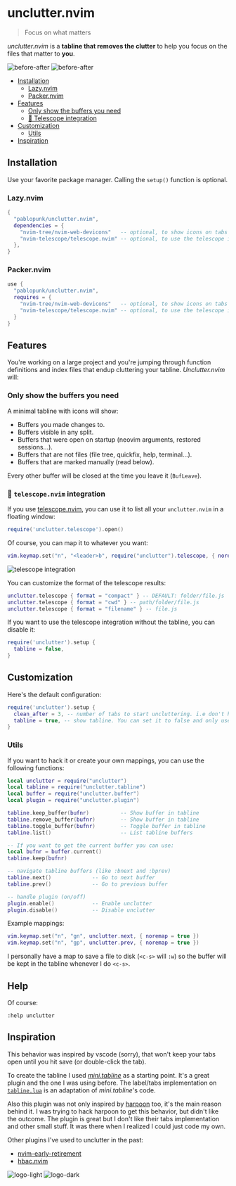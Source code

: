 # unclutter.nvim

> Focus on what matters

*unclutter.nvim* is a **tabline that removes the clutter** to help you focus on the files that matter to **you**.

![before-after](./art/before-after-light.png#gh-light-mode-only)
![before-after](./art/before-after-dark.png#gh-dark-mode-only)


- [Installation](#installation)
  - [Lazy.nvim](#lazynvim)
  - [Packer.nvim](#packernvim)
- [Features](#features)
  - [Only show the buffers you need](#only-show-the-buffers-you-need)
  - [🔭 Telescope integration]()
- [Customization](#customization)
  - [Utils](#utils)
- [Inspiration](#inspiration)


## Installation

Use your favorite package manager. Calling the `setup()` function is optional.

### Lazy.nvim

```lua
{
  "pablopunk/unclutter.nvim",
  dependencies = {
    "nvim-tree/nvim-web-devicons"   -- optional, to show icons on tabs
    "nvim-telescope/telescope.nvim" -- optional, to use the telescope integration
  },
}
```

### Packer.nvim

```lua
use {
  "pablopunk/unclutter.nvim",
  requires = {
    "nvim-tree/nvim-web-devicons"   -- optional, to show icons on tabs
    "nvim-telescope/telescope.nvim" -- optional, to use the telescope integration
  }
}
```

## Features

You're working on a large project and you're jumping through function definitions and index files that endup cluttering your tabline. *Unclutter.nvim* will:

### Only show the buffers you need

A minimal tabline with icons will show:

- Buffers you made changes to.
- Buffers visible in any split.
- Buffers that were open on startup (neovim arguments, restored sessions...).
- Buffers that are not files (file tree, quickfix, help, terminal...).
- Buffers that are marked manually (read below).

Every other buffer will be closed at the time you leave it (`BufLeave`).

### 🔭 `telescope.nvim` integration

If you use [telescope.nvim](https://github.com/nvim-telescope/telescope.nvim), you can use it to list all your `unclutter.nvim` in a floating window:

```lua
require('unclutter.telescope').open()
```

Of course, you can map it to whatever you want:

```lua
vim.keymap.set("n", "<leader>b", require("unclutter").telescope, { noremap = true })
```

![telescope integration](./art/telescope-integration.png)

You can customize the format of the telescope results:

```lua
unclutter.telescope { format = "compact" } -- DEFAULT: folder/file.js
unclutter.telescope { format = "cwd" } -- path/folder/file.js
unclutter.telescope { format = "filename" } -- file.js
```

If you want to use the telescope integration without the tabline, you can disable it:

```lua
require('unclutter').setup {
  tabline = false,
}
```

## Customization

Here's the default configuration:

```lua
require('unclutter').setup {
  clean_after = 3, -- number of tabs to start uncluttering. i.e don't hide until 4 tabs are open
  tabline = true, -- show tabline. You can set it to false and only use the [telescope integration](#telescopenvim-integration)
}
```

### Utils

If you want to hack it or create your own mappings, you can use the following functions:

```lua
local unclutter = require("unclutter")
local tabline = require("unclutter.tabline")
local buffer = require("unclutter.buffer")
local plugin = require("unclutter.plugin")

tabline.keep_buffer(bufnr)          -- Show buffer in tabline
tabline.remove_buffer(bufnr)        -- Show buffer in tabline
tabline.toggle_buffer(bufnr)        -- Toggle buffer in tabline
tabline.list()                      -- List tabline buffers

-- If you want to get the current buffer you can use:
local bufnr = buffer.current()
tabline.keep(bufnr)

-- navigate tabline buffers (like :bnext and :bprev)
tabline.next()             -- Go to next buffer
tabline.prev()             -- Go to previous buffer

-- handle plugin (on/off)
plugin.enable()            -- Enable unclutter
plugin.disable()           -- Disable unclutter
```

Example mappings:

```lua
vim.keymap.set("n", "gn", unclutter.next, { noremap = true })
vim.keymap.set("n", "gp", unclutter.prev, { noremap = true })
```

I personally have a map to save a file to disk (`<c-s>` will `:w`) so the buffer will be kept in the tabline whenever I do `<c-s>`.

## Help

Of course:

```vim
:help unclutter
```


## Inspiration

This behavior was inspired by vscode (sorry), that won't keep your tabs open until you hit save (or double-click the tab).

To create the tabline I used [*mini.tabline*](https://github.com/echasnovski/mini.tabline/) as a starting point. It's a great plugin and the one I was using before. The label/tabs implementation on [`tabline.lua`](./lua/unclutter/tabline.lua) is an adaptation of *mini.tabline*'s code.

Also this plugin was not only inspired by [harpoon](https://github.com/ThePrimeagen/harpoon) too, it's the main reason behind it. I was trying to hack harpoon to get this behavior, but didn't like the outcome. The plugin is great but I don't like their tabs implementation and other small stuff. It was there when I realized I could just code my own.

Other plugins I've used to unclutter in the past:

* [nvim-early-retirement](https://github.com/chrisgrieser/nvim-early-retirement)
* [hbac.nvim](https://github.com/axkirillov/hbac.nvim)

![logo-light](./art/logo-light.png#gh-light-mode-only)
![logo-dark](./art/logo-dark.png#gh-dark-mode-only)

